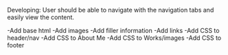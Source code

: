 Developing:
User should be able to navigate with the navigation tabs and easily view the content.

-Add base html
-Add images
-Add filler information
-Add links
-Add CSS to header/nav
-Add CSS to About Me
-Add CSS to Works/images
-Add CSS to footer